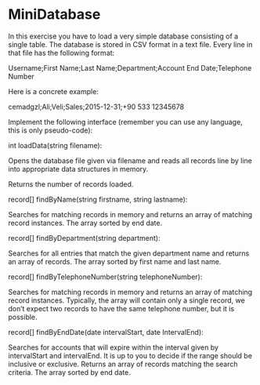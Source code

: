 # MiniDatabase

In this exercise you have to load a very simple database consisting of a single table. The database is stored in CSV format in a text file. Every line in that file has the following format:

Username;First Name;Last Name;Department;Account End Date;Telephone Number

Here is a concrete example:

cemadgzl;Ali;Veli;Sales;2015-12-31;+90 533 12345678


Implement the following interface (remember you can use any language, this is only pseudo-code):

int loadData(string filename):

Opens the database file given via filename and reads all records line by line into appropriate data structures in memory.

Returns the number of records loaded.

record[] findByName(string firstname, string lastname):

Searches for matching records in memory and returns an array of matching record instances. The array  sorted by end date.

record[] findByDepartment(string department):

Searches for all entries that match the given department name and returns an array of records. The array  sorted by first name and last name.

record[] findByTelephoneNumber(string telephoneNumber):

Searches for matching records in memory and returns an array of matching record instances. Typically, the array will contain only a single record, we don’t expect two records to have the same telephone number, but it is possible.

record[] findByEndDate(date intervalStart, date IntervalEnd):

Searches for accounts that will expire within the interval given by intervalStart and intervalEnd. It is up to you to decide if the range should be inclusive or exclusive. Returns an array of records matching the search criteria. The array  sorted by end date.


